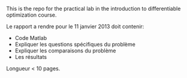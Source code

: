 This is the repo for the practical lab in the introduction to differentiable optimization course.


Le rapport a rendre pour le 11 janvier 2013 doit contenir:
 - Code Matlab
 - Expliquer les questions spécifiques du problème
 - Expliquer les comparaisons du problème
 - Les résultats

Longueur < 10 pages.